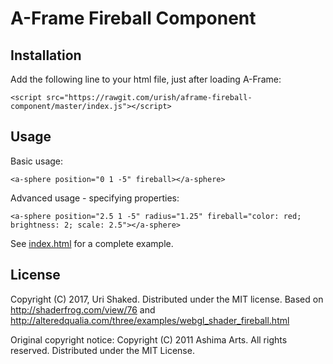 # A-Frame Fireball Component

## Installation

Add the following line to your html file, just after loading A-Frame:

    <script src="https://rawgit.com/urish/aframe-fireball-component/master/index.js"></script>

## Usage

Basic usage:

    <a-sphere position="0 1 -5" fireball></a-sphere>

Advanced usage - specifying properties:

    <a-sphere position="2.5 1 -5" radius="1.25" fireball="color: red; brightness: 2; scale: 2.5"></a-sphere>

See [index.html](index.html) for a complete example.

## License

Copyright (C) 2017, Uri Shaked. Distributed under the MIT license.
Based on http://shaderfrog.com/view/76
and http://alteredqualia.com/three/examples/webgl_shader_fireball.html

Original copyright notice: Copyright (C) 2011 Ashima Arts. All rights reserved. Distributed under the MIT License. 
